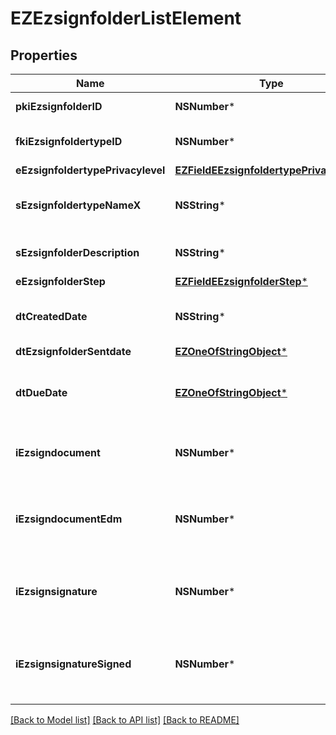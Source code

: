 # EZEzsignfolderListElement

## Properties
Name | Type | Description | Notes
------------ | ------------- | ------------- | -------------
**pkiEzsignfolderID** | **NSNumber*** | The unique ID of the Ezsignfolder | 
**fkiEzsignfoldertypeID** | **NSNumber*** | The unique ID of the Ezsignfoldertype. | 
**eEzsignfoldertypePrivacylevel** | [**EZFieldEEzsignfoldertypePrivacylevel***](EZFieldEEzsignfoldertypePrivacylevel.md) |  | 
**sEzsignfoldertypeNameX** | **NSString*** | The name of the Ezsignfoldertype in the language of the requester | 
**sEzsignfolderDescription** | **NSString*** | The description of the Ezsignfolder | 
**eEzsignfolderStep** | [**EZFieldEEzsignfolderStep***](EZFieldEEzsignfolderStep.md) |  | 
**dtCreatedDate** | **NSString*** | The date and time at which the object was created | 
**dtEzsignfolderSentdate** | [**EZOneOfStringObject***](EZOneOfStringObject.md) |  | 
**dtDueDate** | [**EZOneOfStringObject***](EZOneOfStringObject.md) | The date at which no more signature will be accepted on the folder | 
**iEzsigndocument** | **NSNumber*** | The total number of Ezsigndocument in the folder | 
**iEzsigndocumentEdm** | **NSNumber*** | The total number of Ezsigndocument in the folder that were saved in the edm system | 
**iEzsignsignature** | **NSNumber*** | The total number of signature blocks in all Ezsigndocuments in the folder | 
**iEzsignsignatureSigned** | **NSNumber*** | The total number of already signed signature blocks in all Ezsigndocuments in the folder | 

[[Back to Model list]](../README.md#documentation-for-models) [[Back to API list]](../README.md#documentation-for-api-endpoints) [[Back to README]](../README.md)


